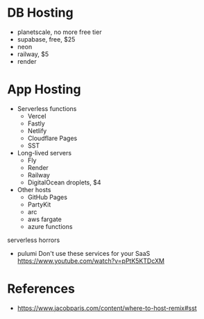 # DB Hosting

- planetscale, no more free tier
- supabase, free, $25
- neon
- railway, $5
- render

# App Hosting

- Serverless functions
  - Vercel
  - Fastly
  - Netlify
  - Cloudflare Pages
  - SST
- Long-lived servers
  - Fly
  - Render
  - Railway
  - DigitalOcean droplets, $4
- Other hosts
  - GitHub Pages
  - PartyKit
  - arc
  - aws fargate
  - azure functions

serverless horrors

- pulumi
  Don't use these services for your SaaS
  https://www.youtube.com/watch?v=pPtK5KTDcXM

# References

- https://www.jacobparis.com/content/where-to-host-remix#sst

